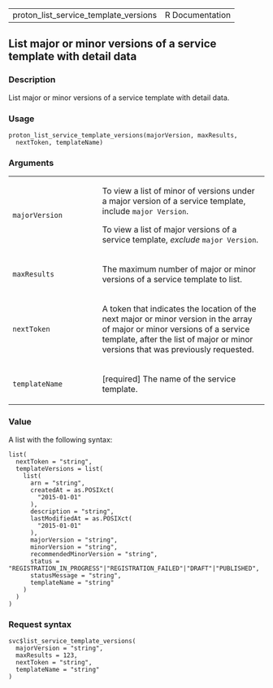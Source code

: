 <table style="width: 100%;">
<tbody>
<tr class="odd">
<td>proton_list_service_template_versions</td>
<td style="text-align: right;">R Documentation</td>
</tr>
</tbody>
</table>

## List major or minor versions of a service template with detail data

### Description

List major or minor versions of a service template with detail data.

### Usage

    proton_list_service_template_versions(majorVersion, maxResults,
      nextToken, templateName)

### Arguments

<table>
<colgroup>
<col style="width: 35%" />
<col style="width: 65%" />
</colgroup>
<tbody>
<tr class="odd">
<td><code
id="proton_list_service_template_versions_:_majorVersion">majorVersion</code></td>
<td><p>To view a list of minor of versions under a major version of a
service template, include <code
style="white-space: pre;">⁠major Version⁠</code>.</p>
<p>To view a list of major versions of a service template,
<em>exclude</em> <code
style="white-space: pre;">⁠major Version⁠</code>.</p></td>
</tr>
<tr class="even">
<td><code
id="proton_list_service_template_versions_:_maxResults">maxResults</code></td>
<td><p>The maximum number of major or minor versions of a service
template to list.</p></td>
</tr>
<tr class="odd">
<td><code
id="proton_list_service_template_versions_:_nextToken">nextToken</code></td>
<td><p>A token that indicates the location of the next major or minor
version in the array of major or minor versions of a service template,
after the list of major or minor versions that was previously
requested.</p></td>
</tr>
<tr class="even">
<td><code
id="proton_list_service_template_versions_:_templateName">templateName</code></td>
<td><p>[required] The name of the service template.</p></td>
</tr>
</tbody>
</table>

### Value

A list with the following syntax:

    list(
      nextToken = "string",
      templateVersions = list(
        list(
          arn = "string",
          createdAt = as.POSIXct(
            "2015-01-01"
          ),
          description = "string",
          lastModifiedAt = as.POSIXct(
            "2015-01-01"
          ),
          majorVersion = "string",
          minorVersion = "string",
          recommendedMinorVersion = "string",
          status = "REGISTRATION_IN_PROGRESS"|"REGISTRATION_FAILED"|"DRAFT"|"PUBLISHED",
          statusMessage = "string",
          templateName = "string"
        )
      )
    )

### Request syntax

    svc$list_service_template_versions(
      majorVersion = "string",
      maxResults = 123,
      nextToken = "string",
      templateName = "string"
    )
